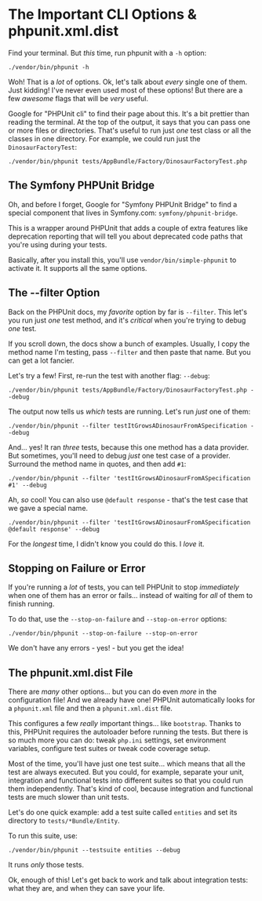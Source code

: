 # The Important CLI Options & phpunit.xml.dist

Find your terminal. But *this* time, run phpunit with a `-h` option:

```terminal
./vendor/bin/phpunit -h
```

Woh! That is a *lot* of options. Ok, let's talk about *every* single one of them.
Just kidding! I've never even used most of these options! But there are a few *awesome*
flags that will be *very* useful.

Google for "PHPUnit cli" to find their page about this. It's a bit prettier than
reading the terminal. At the top of the output, it says that you can pass one or
more files or directories. That's useful to run just *one* test class or all the
classes in one directory. For example, we could run just the `DinosaurFactoryTest`:

```terminal-silent
./vendor/bin/phpunit tests/AppBundle/Factory/DinosaurFactoryTest.php
```

## The Symfony PHPUnit Bridge

Oh, and before I forget, Google for "Symfony PHPUnit Bridge" to find a special
component that lives in Symfony.com: `symfony/phpunit-bridge`. 

This is a wrapper around PHPUnit that adds a couple of extra features like deprecation
reporting that will tell you about deprecated code paths that you're using during
your tests.

Basically, after you install this, you'll use `vendor/bin/simple-phpunit` to activate
it. It supports all the same options.

## The --filter Option

Back on the PHPUnit docs, my *favorite* option by far is `--filter`. This let's
you run just *one* test method, and it's *critical* when you're trying to debug
*one* test.

If you scroll down, the docs show a bunch of examples. Usually, I copy the method
name I'm testing, pass `--filter` and then paste that name. But you can get a lot
fancier.

Let's try a few! First, re-run the test with another flag: `--debug`:

```terminal-silent
./vendor/bin/phpunit tests/AppBundle/Factory/DinosaurFactoryTest.php --debug
```

The output now tells us *which* tests are running. Let's run *just* one of them:

```terminal
./vendor/bin/phpunit --filter testItGrowsADinosaurFromASpecification --debug
```

And... yes! It ran *three* tests, because this one method has a data provider. But
sometimes, you'll need to debug *just* one test case of a provider. Surround the
method name in quotes, and then add `#1`:

```terminal-silent
./vendor/bin/phpunit --filter 'testItGrowsADinosaurFromASpecification #1' --debug
```

Ah, *so* cool! You can also use `@default response` - that's the test case that we
gave a special name.

```terminal-silent
./vendor/bin/phpunit --filter 'testItGrowsADinosaurFromASpecification @default response' --debug
```

For the *longest* time, I didn't know you could do this. I *love* it.

## Stopping on Failure or Error

If you're running a *lot* of tests, you can tell PHPUnit to stop *immediately*
when one of them has an error or fails... instead of waiting for *all* of them
to finish running.

To do that, use the `--stop-on-failure` and `--stop-on-error` options:

```terminal-silent
./vendor/bin/phpunit --stop-on-failure --stop-on-error
```

We don't have any errors - yes! - but you get the idea!

## The phpunit.xml.dist File

There are *many* other options... but you can do even *more* in the configuration
file! And we already have one! PHPUnit automatically looks for a `phpunit.xml`
file and then a `phpunit.xml.dist` file.

This configures a few *really* important things... like `bootstrap`. Thanks to this,
PHPUnit requires the autoloader before running the tests. But there is so much
more you can do: tweak `php.ini` settings, set environment variables, configure
test suites or tweak code coverage setup.

Most of the time, you'll have just one test suite... which means that all the test
are always executed. But you could, for example, separate your unit, integration
and functional tests into different suites so that you could run them independently.
That's kind of cool, because integration and functional tests are much slower than
unit tests.

Let's do one quick example: add a test suite called `entities` and set its directory
to `tests/*Bundle/Entity`.

To run this suite, use:

```terminal
./vendor/bin/phpunit --testsuite entities --debug
```

It runs *only* those tests.

Ok, enough of this! Let's get back to work and talk about integration tests: what
they are, and when they can save your life.
